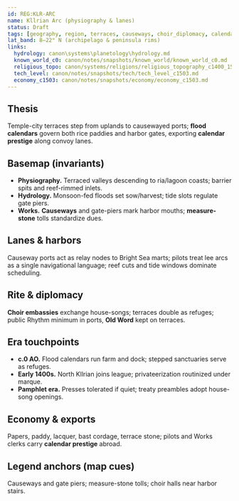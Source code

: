 ```yaml
---
id: REG:KLR-ARC
name: Kllrian Arc (physiography & lanes)
status: Draft
tags: [geography, region, terraces, causeways, choir_diplomacy, calendar_prestige]
lat_band: 8–22° N (archipelago & peninsula rims)
links:
  hydrology: canon\systems\planetology\hydrology.md
  known_world_c0: canon/notes/snapshots/known_world/known_world_c0.md
  religious_topo: canon/systems/religions/religious_topography_c1400_1560.md
  tech_level: canon/notes/snapshots/tech/tech_level_c1503.md
  economy_c1503: canon/notes/snapshots/economy/economy_c1503.md
---
```


## Thesis
Temple-city terraces step from uplands to causewayed ports; **flood calendars** govern both rice paddies and harbor gates, exporting **calendar prestige** along convoy lanes.

## Basemap (invariants)
- **Physiography.** Terraced valleys descending to ria/lagoon coasts; barrier spits and reef-rimmed inlets.
- **Hydrology.** Monsoon-fed floods set sow/harvest; tide slots regulate gate piers.
- **Works.** **Causeways** and gate-piers mark harbor mouths; **measure-stone** tolls standardize dues.

## Lanes & harbors
Causeway ports act as relay nodes to Bright Sea marts; pilots treat lee arcs as a single navigational language; reef cuts and tide windows dominate scheduling.

## Rite & diplomacy
**Choir embassies** exchange house-songs; terraces double as refuges; public Rhythm minimum in ports, **Old Word** kept on terraces.

## Era touchpoints
- **c.0 AO.** Flood calendars run farm and dock; stepped sanctuaries serve as refuges.
- **Early 1400s.** North Kllrian joins league; privateerization routinized under marque.
- **Pamphlet era.** Presses tolerated if quiet; treaty preambles adopt house-song openings.

## Economy & exports
Papers, paddy, lacquer, bast cordage, terrace stone; pilots and Works clerks carry **calendar prestige** abroad.

## Legend anchors (map cues)
Causeways and gate piers; measure-stone tolls; choir halls near harbor stairs.
